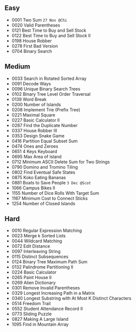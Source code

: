 ## Easy
 * 0001	Two Sum `27 Nov @Chi`
 * 0020 Valid Parentheses
 * 0121 Best Time to Buy and Sell Stock
 * 0122 Best Time to Buy and Sell Stock II
 * 0198 House Robber
 * 0278 First Bad Version 
 * 0704 Binary Search
## Medium
 * 0033 Search in Rotated Sorted Array
 * 0091 Decode Ways
 * 0096 Unique Binary Search Trees
 * 0102 Binary Tree Level Order Traversal
 * 0139 Word Break
 * 0200 Number of Islands
 * 0208 Implement Trie (Prefix Tree)
 * 0221 Maximal Square
 * 0227 Basic Calculator II
 * 0287 Find the Duplicate Number
 * 0337 House Robber III
 * 0353 Design Snake Game
 * 0416 Partition Equal Subset Sum
 * 0474 Ones and Zeroes
 * 0651 4 Keys Keyboard
 * 0695 Max Area of Island
 * 0712 Minimum ASCII Delete Sum for Two Strings
 * 0790 Domino and Tromino Tiling
 * 0802 Find Eventual Safe States
 * 0875 Koko Eating Bananas 
 * 0881 Boats to Save People `3 Dec @Scot`
 * 1066 Campus Bikes II
 * 1155 Number of Dice Rolls With Target Sum 
 * 1167 Minimum Cost to Connect Sticks
 * 1254 Number of Closed Islands

## Hard
 * 0010 Regular Expression Matching
 * 0023 Merge k Sorted Lists
 * 0044 Wildcard Matching
 * 0072 Edit Distance
 * 0097 Interleaving String 
 * 0115 Distinct Subsequences
 * 0124 Binary Tree Maximum Path Sum 
 * 0132 Palindrome Partitioning II
 * 0224 Basic Calculator
 * 0265 Paint House II
 * 0269 Alien Dictionary
 * 0301 Remove Invalid Parentheses
 * 0329 Longest Increasing Path in a Matrix
 * 0340 Longest Substring with At Most K Distinct Characters
 * 0514 Freedom Trail
 * 0552 Student Attendance Record II
 * 0773 Sliding Puzzle
 * 0827 Making A Large Island
 * 1095 Find in Mountain Array
 
